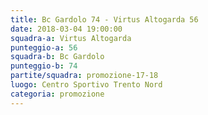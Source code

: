 ```yaml
---
title: Bc Gardolo 74 - Virtus Altogarda 56
date: 2018-03-04 19:00:00
squadra-a: Virtus Altogarda
punteggio-a: 56
squadra-b: Bc Gardolo
punteggio-b: 74
partite/squadra: promozione-17-18
luogo: Centro Sportivo Trento Nord
categoria: promozione
---
```

